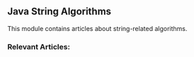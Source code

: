 ## Java String Algorithms

This module contains articles about string-related algorithms.

### Relevant Articles:
